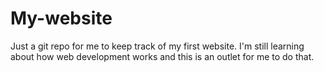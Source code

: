 # My-website
Just a git repo for me to keep track of my first website. I'm still learning about how web development works and this is an outlet for me to do that.
